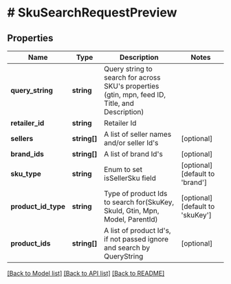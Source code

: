 # # SkuSearchRequestPreview

## Properties

Name | Type | Description | Notes
------------ | ------------- | ------------- | -------------
**query_string** | **string** | Query string to search for across SKU&#39;s properties (gtin, mpn, feed ID, Title, and Description) |
**retailer_id** | **string** | Retailer Id |
**sellers** | **string[]** | A list of seller names and/or seller Id&#39;s | [optional]
**brand_ids** | **string[]** | A list of brand Id&#39;s | [optional]
**sku_type** | **string** | Enum to set isSellerSku field | [optional] [default to 'brand']
**product_id_type** | **string** | Type of product Ids to search for(SkuKey, SkuId, Gtin, Mpn, Model, ParentId) | [optional] [default to 'skuKey']
**product_ids** | **string[]** | A list of product Id&#39;s, if not passed ignore and search by QueryString | [optional]

[[Back to Model list]](../../README.md#models) [[Back to API list]](../../README.md#endpoints) [[Back to README]](../../README.md)
